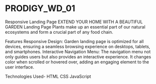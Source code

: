 # PRODIGY_WD_01
Responsive Landing Page
EXTEND YOUR HOME WITH A BEAUTIFUL GARDEN Landing Page
Plants make up an essential part of our natural ecosystems and form a crucial part of any food chain. 

Features
Responsive Design:
Garden landing page is optimized for all devices, ensuring a seamless browsing experience on desktops, tablets, and smartphones.
Interactive Navigation Menu:
The navigation menu not only guides users but also provides an interactive experience. It changes color when scrolled or hovered over, adding an engaging element to the user interface.

Technologies Used-
HTML
CSS
JavaScript
